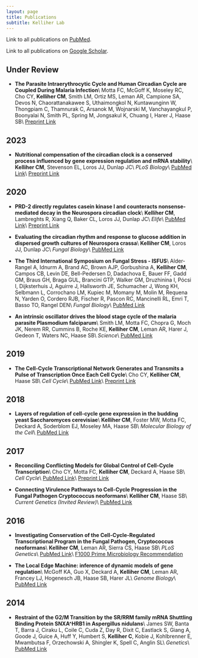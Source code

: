 ```yaml
---
layout: page
title: Publications
subtitle: Kelliher Lab
---
```


Link to all publications on <a href="https://pubmed.ncbi.nlm.nih.gov/?term=kelliher+cm+%5Bauthor%5D&sort=date" target="_blank">PubMed</a>.
<br />

Link to all publications on <a href="https://scholar.google.com/citations?user=4EmwOtQAAAAJ" target="_blank">Google Scholar</a>.
<br />

## Under Review

- **The Parasite Intraerythrocytic Cycle and Human Circadian Cycle are Coupled During Malaria Infection**\\
    Motta FC, McGoff K, Moseley RC, Cho CY, **Kelliher CM**, Smith LM, Ortiz MS, Leman AR, Campione SA, Devos N, Chaorattanakawee S, Uthaimongkol N, Kuntawunginn W, Thongpiam C, Thamnurak C, Arsanok M, Wojnarski M, Vanchayangkul P, Boonyalai N, Smith PL, Spring M, Jongsakul K, Chuang I, Harer J, Haase SB\\
    <a href="https://www.biorxiv.org/content/10.1101/2022.08.02.499203v1" target="_blank">Preprint Link</a>

## 2023

- **Nutritional compensation of the circadian clock is a conserved process influenced by gene expression regulation and mRNA stability**\\
    **Kelliher CM**, Stevenson EL, Loros JJ, Dunlap JC\\
    *PLoS Biology*\\
    <a href="https://pubmed.ncbi.nlm.nih.gov/36603054/" target="_blank">PubMed Link</a>\\
    <a href="https://www.biorxiv.org/content/10.1101/2022.05.09.491261v2" target="_blank">Preprint Link</a>

## 2020

- **PRD-2 directly regulates casein kinase I and counteracts nonsense-mediated decay in the Neurospora circadian clock**\\
    **Kelliher CM**, Lambreghts R, Xiang Q, Baker CL, Loros JJ, Dunlap JC\\
    *Elife*\\
    <a href="https://pubmed.ncbi.nlm.nih.gov/33295874/" target="_blank">PubMed Link</a>\\
    <a href="https://www.biorxiv.org/content/10.1101/2020.10.29.360735v1" target="_blank">Preprint Link</a>

- **Evaluating the circadian rhythm and response to glucose addition in dispersed growth cultures of Neurospora crassa**\\
    **Kelliher CM**, Loros JJ, Dunlap JC\\
    *Fungal Biology*\\
    <a href="https://pubmed.ncbi.nlm.nih.gov/32389302/" target="_blank">PubMed Link</a>

- **The Third International Symposium on Fungal Stress - ISFUS**\\
    Alder-Rangel A, Idnurm A, Brand AC, Brown AJP, Gorbushina A, **Kelliher CM**, Campos CB, Levin DE, Bell-Pedersen D, Dadachova E, Bauer FF, Gadd GM, Braus GH, Braga GUL, Brancini GTP, Walker GM, Druzhinina I, Pócsi I, Dijksterhuis J, Aguirre J, Hallsworth JE, Schumacher J, Wong KH, Selbmann L, Corrochano LM, Kupiec M, Momany M, Molin M, Requena N, Yarden O, Cordero RJB, Fischer R, Pascon RC, Mancinelli RL, Emri T, Basso TO, Rangel DEN\\
    *Fungal Biology*\\
    <a href="https://pubmed.ncbi.nlm.nih.gov/32389286/" target="_blank">PubMed Link</a>

- **An intrinsic oscillator drives the blood stage cycle of the malaria parasite Plasmodium falciparum**\\
    Smith LM, Motta FC, Chopra G, Moch JK, Nerem RR, Cummins B, Roche KE, **Kelliher CM**, Leman AR, Harer J, Gedeon T, Waters NC, Haase SB\\
    *Science*\\
    <a href="https://pubmed.ncbi.nlm.nih.gov/32409472/" target="_blank">PubMed Link</a>

## 2019

- **The Cell-Cycle Transcriptional Network Generates and Transmits a Pulse of Transcription Once Each Cell Cycle**\\
    Cho CY, **Kelliher CM**, Haase SB\\
    *Cell Cycle*\\
    <a href="https://pubmed.ncbi.nlm.nih.gov/30668223/" target="_blank">PubMed Link</a>\\
    <a href="https://www.biorxiv.org/content/10.1101/190686v1" target="_blank">Preprint Link</a>

## 2018

- **Layers of regulation of cell-cycle gene expression in the budding yeast Saccharomyces cerevisiae**\\
    **Kelliher CM**, Foster MW, Motta FC, Deckard A, Soderblom EJ, Moseley MA, Haase SB\\
    *Molecular Biology of the Cell*\\
    <a href="https://pubmed.ncbi.nlm.nih.gov/30207828/" target="_blank">PubMed Link</a>

## 2017

- **Reconciling Conflicting Models for Global Control of Cell-Cycle Transcription**\\
    Cho CY, Motta FC, **Kelliher CM**, Deckard A, Haase SB\\
    *Cell Cycle*\\
    <a href="https://pubmed.ncbi.nlm.nih.gov/28934013/" target="_blank">PubMed Link</a>\\
    <a href="https://www.biorxiv.org/content/10.1101/116798v1" target="_blank">Preprint Link</a>

- **Connecting Virulence Pathways to Cell-Cycle Progression in the Fungal Pathogen Cryptococcus neoformans**\\
    **Kelliher CM**, Haase SB\\
    *Current Genetics (Invited Review)*\\
    <a href="https://pubmed.ncbi.nlm.nih.gov/28265742/" target="_blank">PubMed Link</a>

## 2016

- **Investigating Conservation of the Cell-Cycle-Regulated Transcriptional Program in the Fungal Pathogen, Cryptococcus neoformans**\\
    **Kelliher CM**, Leman AR, Sierra CS, Haase SB\\
    *PLoS Genetics*\\
    <a href="https://pubmed.ncbi.nlm.nih.gov/27918582/" target="_blank">PubMed Link</a>\\
    <a href="https://facultyopinions.com/article/727072416?bd=1" target="_blank">F1000 Prime Microbiology Recommendation</a>

- **The Local Edge Machine: inference of dynamic models of gene regulation**\\
    McGoff KA, Guo X, Deckard A, **Kelliher CM**, Leman AR, Francey LJ, Hogenesch JB, Haase SB, Harer JL\\
    *Genome Biology*\\
    <a href="https://pubmed.ncbi.nlm.nih.gov/27760556/" target="_blank">PubMed Link</a>
    
## 2014

- **Restraint of the G2/M Transition by the SR/RRM family mRNA Shuttling Binding Protein SNXA^HRB1 in Aspergillus nidulans**\\
    James SW, Banta T, Barra J, Ciraku L, Coile C, Cuda Z, Day R, Dixit C, Eastlack S, Giang A, Goode J, Guice A, Huff Y, Humbert S, **Kelliher C**, Kobie J, Kohlbrenner E, Mwambutsa F, Orzechowski A, Shingler K, Spell C, Anglin SL\\
    *Genetics*\\
    <a href="https://pubmed.ncbi.nlm.nih.gov/25104516/" target="_blank">PubMed Link</a>

